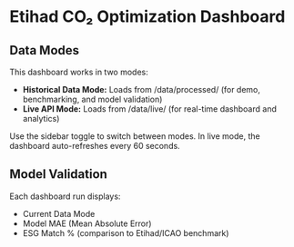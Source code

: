 # Etihad CO₂ Optimization Dashboard

## Data Modes

This dashboard works in two modes:

- **Historical Data Mode:** Loads from /data/processed/ (for demo, benchmarking, and model validation)
- **Live API Mode:** Loads from /data/live/ (for real-time dashboard and analytics)

Use the sidebar toggle to switch between modes. In live mode, the dashboard auto-refreshes every 60 seconds.

## Model Validation

Each dashboard run displays:
- Current Data Mode
- Model MAE (Mean Absolute Error)
- ESG Match % (comparison to Etihad/ICAO benchmark)
